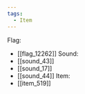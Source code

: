 ```yaml
---
tags:
  - Item
---
```

Flag:
- [[flag_12262]]
Sound:
- [[sound_43]]
- [[sound_17]]
- [[sound_44]]
Item:
- [[item_519]]
